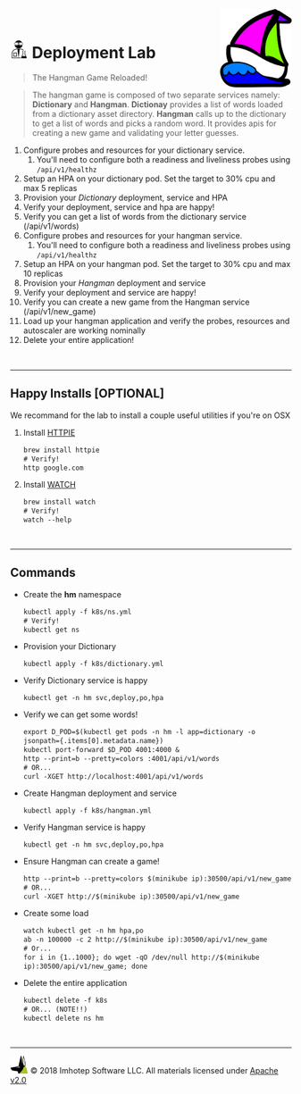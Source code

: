 <img src="../assets/k8sland.png" align="right" width="128" height="auto"/>

<br/>

# <img src="../assets/lab.png" width="32" height="auto"/> Deployment Lab

> The Hangman Game Reloaded!

> The hangman game is composed of two separate services namely: **Dictionary** and **Hangman**.
> **Dictionay** provides a list of words loaded from a dictionary asset directory.
> **Hangman** calls up to the dictionary to get a list of words and picks a random word.
> It provides apis for creating a new game and validating your letter guesses.

1. Configure probes and resources for your dictionary service.
   1. You'll need to configure both a readiness and liveliness probes using `/api/v1/healthz`
2. Setup an HPA on your dictionary pod. Set the target to 30% cpu and max 5 replicas
3. Provision your *Dictionary* deployment, service and HPA
4. Verify your deployment, service and hpa are happy!
5. Verify you can get a list of words from the dictionary service (/api/v1/words)
6. Configure probes and resources for your hangman service.
   1. You'll need to configure both a readiness and liveliness probes using `/api/v1/healthz`
7. Setup an HPA on your hangman pod. Set the target to 30% cpu and max 10 replicas
8. Provision your *Hangman* deployment and service
9. Verify your deployment and service are happy!
10. Verify you can create a new game from the Hangman service (/api/v1/new_game)
11. Load up your hangman application and verify the probes, resources and autoscaler are working nominally
12. Delete your entire application!


<br/>

---
## Happy Installs [OPTIONAL]

We recommand for the lab to install a couple useful utilities if you're on OSX

1. Install [HTTPIE](https://httpie.org)

   ```shell
   brew install httpie
   # Verify!
   http google.com
   ```

2. Install [WATCH](http://osxdaily.com/2010/08/22/install-watch-command-on-os-x)

    ```shell
    brew install watch
    # Verify!
    watch --help
    ```

<br/>

---
## Commands

- Create the **hm** namespace

  ```shell
  kubectl apply -f k8s/ns.yml
  # Verify!
  kubectl get ns
  ```

- Provision your Dictionary

  ```shell
  kubectl apply -f k8s/dictionary.yml
  ```

- Verify Dictionary service is happy

  ```shell
  kubectl get -n hm svc,deploy,po,hpa
  ```

- Verify we can get some words!

  ```shell
  export D_POD=$(kubectl get pods -n hm -l app=dictionary -o jsonpath={.items[0].metadata.name})
  kubectl port-forward $D_POD 4001:4000 &
  http --print=b --pretty=colors :4001/api/v1/words
  # OR...
  curl -XGET http://localhost:4001/api/v1/words
  ```

- Create Hangman deployment and service

  ```shell
  kubectl apply -f k8s/hangman.yml
  ```

- Verify Hangman service is happy

  ```shell
  kubectl get -n hm svc,deploy,po,hpa
  ```

- Ensure Hangman can create a game!

  ```shell
  http --print=b --pretty=colors $(minikube ip):30500/api/v1/new_game
  # OR...
  curl -XGET http://$(minikube ip):30500/api/v1/new_game
  ```

- Create some load

  ```shell
  watch kubectl get -n hm hpa,po
  ab -n 100000 -c 2 http://$(minikube ip):30500/api/v1/new_game
  # Or...
  for i in {1..1000}; do wget -qO /dev/null http://$(minikube ip):30500/api/v1/new_game; done
  ```

- Delete the entire application

  ```shell
  kubectl delete -f k8s
  # OR... (NOTE!!)
  kubectl delete ns hm
  ```

<br/>

---
<img src="../assets/imhotep_logo.png" width="32" height="auto"/> © 2018 Imhotep Software LLC.
All materials licensed under [Apache v2.0](http://www.apache.org/licenses/LICENSE-2.0)
